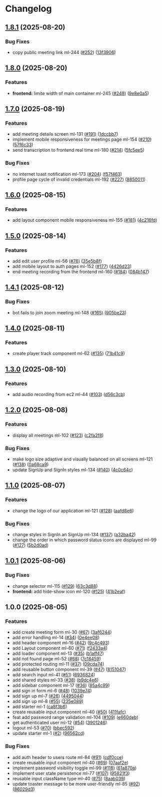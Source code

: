 # Changelog

## [1.8.1](https://github.com/BinaryStudioAcademy/bsa-2025-meetlytic/compare/frontend-v1.8.0...frontend-v1.8.1) (2025-08-20)


### Bug Fixes

* copy public meeting link ml-244 ([#252](https://github.com/BinaryStudioAcademy/bsa-2025-meetlytic/issues/252)) ([13f3906](https://github.com/BinaryStudioAcademy/bsa-2025-meetlytic/commit/13f390618d0448c4d99dc58fe9846dca98b496b7))

## [1.8.0](https://github.com/BinaryStudioAcademy/bsa-2025-meetlytic/compare/frontend-v1.7.0...frontend-v1.8.0) (2025-08-20)


### Features

* **frontend:** limite width of main container ml-245 ([#248](https://github.com/BinaryStudioAcademy/bsa-2025-meetlytic/issues/248)) ([9e8e0a5](https://github.com/BinaryStudioAcademy/bsa-2025-meetlytic/commit/9e8e0a55524844ea902e6449f7714a7ad2aad903))

## [1.7.0](https://github.com/BinaryStudioAcademy/bsa-2025-meetlytic/compare/frontend-v1.6.0...frontend-v1.7.0) (2025-08-19)


### Features

* add meeting details screen ml-131 ([#191](https://github.com/BinaryStudioAcademy/bsa-2025-meetlytic/issues/191)) ([1dccbb7](https://github.com/BinaryStudioAcademy/bsa-2025-meetlytic/commit/1dccbb7f3b4ca85da0533931f54d51d83d5ac604))
* implement mobile responsiveness for meetings page ml-154 ([#210](https://github.com/BinaryStudioAcademy/bsa-2025-meetlytic/issues/210)) ([57f6c33](https://github.com/BinaryStudioAcademy/bsa-2025-meetlytic/commit/57f6c336ca044fd954a6ff1bdbfaf64baa2bef6c))
* send transcription to frontend real time ml-180 ([#214](https://github.com/BinaryStudioAcademy/bsa-2025-meetlytic/issues/214)) ([5fc5ee5](https://github.com/BinaryStudioAcademy/bsa-2025-meetlytic/commit/5fc5ee53cd0d840b3376a5686c8919881de3ffd1))


### Bug Fixes

* no internet toast notification ml-173 ([#204](https://github.com/BinaryStudioAcademy/bsa-2025-meetlytic/issues/204)) ([f57f463](https://github.com/BinaryStudioAcademy/bsa-2025-meetlytic/commit/f57f463a8a517dee2cf162025aba90f95edd0c2e))
* profile page cycle of invalid credentials ml-192 ([#227](https://github.com/BinaryStudioAcademy/bsa-2025-meetlytic/issues/227)) ([8850011](https://github.com/BinaryStudioAcademy/bsa-2025-meetlytic/commit/8850011d04650a5dac1ab4a53837c29c7e8079cb))

## [1.6.0](https://github.com/BinaryStudioAcademy/bsa-2025-meetlytic/compare/frontend-v1.5.0...frontend-v1.6.0) (2025-08-15)


### Features

* add layout component mobile responsiveness ml-155 ([#181](https://github.com/BinaryStudioAcademy/bsa-2025-meetlytic/issues/181)) ([4c216fd](https://github.com/BinaryStudioAcademy/bsa-2025-meetlytic/commit/4c216fd8ff71b44f73663503461594d1ac060ef2))

## [1.5.0](https://github.com/BinaryStudioAcademy/bsa-2025-meetlytic/compare/frontend-v1.4.1...frontend-v1.5.0) (2025-08-14)


### Features

* add edit user profile ml-56 ([#76](https://github.com/BinaryStudioAcademy/bsa-2025-meetlytic/issues/76)) ([35e5b8f](https://github.com/BinaryStudioAcademy/bsa-2025-meetlytic/commit/35e5b8f58179e01e7e2519d57ceeab46f7f7acbf))
* add mobile layout to auth pages ml-152 ([#177](https://github.com/BinaryStudioAcademy/bsa-2025-meetlytic/issues/177)) ([4426d23](https://github.com/BinaryStudioAcademy/bsa-2025-meetlytic/commit/4426d23610a8bebd67c1592692b872619100f9d9))
* end meeting recording from the frontend ml-160 ([#184](https://github.com/BinaryStudioAcademy/bsa-2025-meetlytic/issues/184)) ([084b147](https://github.com/BinaryStudioAcademy/bsa-2025-meetlytic/commit/084b1479fa64d9ccc0a4345a7a74e235d34ff96c))

## [1.4.1](https://github.com/BinaryStudioAcademy/bsa-2025-meetlytic/compare/frontend-v1.4.0...frontend-v1.4.1) (2025-08-12)


### Bug Fixes

* bot fails to join zoom meeting ml-148 ([#165](https://github.com/BinaryStudioAcademy/bsa-2025-meetlytic/issues/165)) ([905be23](https://github.com/BinaryStudioAcademy/bsa-2025-meetlytic/commit/905be23531ef4b8f9f3b9736f50b33ded2c73c1c))

## [1.4.0](https://github.com/BinaryStudioAcademy/bsa-2025-meetlytic/compare/frontend-v1.3.0...frontend-v1.4.0) (2025-08-11)


### Features

* create player track component ml-62 ([#135](https://github.com/BinaryStudioAcademy/bsa-2025-meetlytic/issues/135)) ([71b41c9](https://github.com/BinaryStudioAcademy/bsa-2025-meetlytic/commit/71b41c9f92028772183682f2a6ab89ead1318ec8))

## [1.3.0](https://github.com/BinaryStudioAcademy/bsa-2025-meetlytic/compare/frontend-v1.2.0...frontend-v1.3.0) (2025-08-10)


### Features

* add audio recording from ec2 ml-44 ([#103](https://github.com/BinaryStudioAcademy/bsa-2025-meetlytic/issues/103)) ([d56c3cb](https://github.com/BinaryStudioAcademy/bsa-2025-meetlytic/commit/d56c3cb472dcf9214d6acfa3e7fbd9b8733dedb7))

## [1.2.0](https://github.com/BinaryStudioAcademy/bsa-2025-meetlytic/compare/frontend-v1.1.0...frontend-v1.2.0) (2025-08-08)


### Features

* display all meetings ml-102 ([#123](https://github.com/BinaryStudioAcademy/bsa-2025-meetlytic/issues/123)) ([c2fa2f8](https://github.com/BinaryStudioAcademy/bsa-2025-meetlytic/commit/c2fa2f8fa5509f6d9e98baae85a1d381d9921ea4))


### Bug Fixes

* make logo size adaptive and visually balanced on all screens ml-121 ([#138](https://github.com/BinaryStudioAcademy/bsa-2025-meetlytic/issues/138)) ([0a68ca9](https://github.com/BinaryStudioAcademy/bsa-2025-meetlytic/commit/0a68ca9f769eb063a177db8cfe15b285ae1e8a8b))
* update SignUp and SignIn styles ml-134 ([#140](https://github.com/BinaryStudioAcademy/bsa-2025-meetlytic/issues/140)) ([4c0c64c](https://github.com/BinaryStudioAcademy/bsa-2025-meetlytic/commit/4c0c64cf2b29151ee15c32f8acee76391e542033))

## [1.1.0](https://github.com/BinaryStudioAcademy/bsa-2025-meetlytic/compare/frontend-v1.0.1...frontend-v1.1.0) (2025-08-07)


### Features

* change the logo of our application ml-121 ([#128](https://github.com/BinaryStudioAcademy/bsa-2025-meetlytic/issues/128)) ([aafd8e6](https://github.com/BinaryStudioAcademy/bsa-2025-meetlytic/commit/aafd8e671eb0c0a5af770e4bf2e2ad821b73e62e))


### Bug Fixes

* change styles in SignIn an SignUp ml-134 ([#137](https://github.com/BinaryStudioAcademy/bsa-2025-meetlytic/issues/137)) ([a32ba42](https://github.com/BinaryStudioAcademy/bsa-2025-meetlytic/commit/a32ba4202492337943429baf43b1097a855824c8))
* change the order in which password status icons are displayed ml-99 ([#127](https://github.com/BinaryStudioAcademy/bsa-2025-meetlytic/issues/127)) ([5b2d0ad](https://github.com/BinaryStudioAcademy/bsa-2025-meetlytic/commit/5b2d0ad01e9de78803e466ede657514d958f3c68))

## [1.0.1](https://github.com/BinaryStudioAcademy/bsa-2025-meetlytic/compare/frontend-v1.0.0...frontend-v1.0.1) (2025-08-06)


### Bug Fixes

* change selector ml-115 ([#129](https://github.com/BinaryStudioAcademy/bsa-2025-meetlytic/issues/129)) ([63c3d88](https://github.com/BinaryStudioAcademy/bsa-2025-meetlytic/commit/63c3d88765fff40401110840cb31edb569edd967))
* **frontend:** add hide-show icon ml-120 ([#125](https://github.com/BinaryStudioAcademy/bsa-2025-meetlytic/issues/125)) ([41b2eaf](https://github.com/BinaryStudioAcademy/bsa-2025-meetlytic/commit/41b2eaf353dab07738a18da616fadf5136b582d5))

## 1.0.0 (2025-08-05)

### Features

- add create meeting form ml-30 ([#67](https://github.com/BinaryStudioAcademy/bsa-2025-meetlytic/issues/67)) ([3af6244](https://github.com/BinaryStudioAcademy/bsa-2025-meetlytic/commit/3af624427dcbc9e8e5ab50bec4d6e08997037a76))
- add error handling ml-14 ([#34](https://github.com/BinaryStudioAcademy/bsa-2025-meetlytic/issues/34)) ([0e4ee08](https://github.com/BinaryStudioAcademy/bsa-2025-meetlytic/commit/0e4ee083a850a7ca05fd2cbb7a612be388314f54))
- add header component ml-16 ([#42](https://github.com/BinaryStudioAcademy/bsa-2025-meetlytic/issues/42)) ([9c4c493](https://github.com/BinaryStudioAcademy/bsa-2025-meetlytic/commit/9c4c4932913bf29ea1a7620adf5deb955928d341))
- add Layout component ml-60 ([#71](https://github.com/BinaryStudioAcademy/bsa-2025-meetlytic/issues/71)) ([f2433a4](https://github.com/BinaryStudioAcademy/bsa-2025-meetlytic/commit/f2433a4bb0ba14e2258ab24929fe43334023d64b))
- add loader component ml-13 ([#35](https://github.com/BinaryStudioAcademy/bsa-2025-meetlytic/issues/35)) ([b1aff47](https://github.com/BinaryStudioAcademy/bsa-2025-meetlytic/commit/b1aff47f6538b296443d3c53d6ad0bd1a1d16aa5))
- add not found page ml-52 ([#68](https://github.com/BinaryStudioAcademy/bsa-2025-meetlytic/issues/68)) ([7c18459](https://github.com/BinaryStudioAcademy/bsa-2025-meetlytic/commit/7c18459b2bac3aaf6e13a52f58b48ec98e04102e))
- add protected routing ml-11 ([#37](https://github.com/BinaryStudioAcademy/bsa-2025-meetlytic/issues/37)) ([09cda74](https://github.com/BinaryStudioAcademy/bsa-2025-meetlytic/commit/09cda747774870148048435b562cc19f3b4735b5))
- add reusable button component ml-39 ([#47](https://github.com/BinaryStudioAcademy/bsa-2025-meetlytic/issues/47)) ([8151047](https://github.com/BinaryStudioAcademy/bsa-2025-meetlytic/commit/81510472bec4c014a908cacfb1df60cd3a719b98))
- add search input ml-41 ([#51](https://github.com/BinaryStudioAcademy/bsa-2025-meetlytic/issues/51)) ([6936824](https://github.com/BinaryStudioAcademy/bsa-2025-meetlytic/commit/6936824761bfd29e484a4549d959aa47cf8d9014))
- add shared styles ml-33 ([#38](https://github.com/BinaryStudioAcademy/bsa-2025-meetlytic/issues/38)) ([b9dc4e6](https://github.com/BinaryStudioAcademy/bsa-2025-meetlytic/commit/b9dc4e6a88e30f289c2fcec3379fb86dbe398504))
- add sidebar component ml-17 ([#36](https://github.com/BinaryStudioAcademy/bsa-2025-meetlytic/issues/36)) ([85a4c99](https://github.com/BinaryStudioAcademy/bsa-2025-meetlytic/commit/85a4c99922ac61b47ae19b2b841d1a7d173705c6))
- add sign in form ml-6 ([#48](https://github.com/BinaryStudioAcademy/bsa-2025-meetlytic/issues/48)) ([1039e74](https://github.com/BinaryStudioAcademy/bsa-2025-meetlytic/commit/1039e74959c26bfd1b5acc4cebd57a313ef4b6ac))
- add sign up ml-7 ([#26](https://github.com/BinaryStudioAcademy/bsa-2025-meetlytic/issues/26)) ([4495044](https://github.com/BinaryStudioAcademy/bsa-2025-meetlytic/commit/4495044f5fe25ab20fa489a96331c46cdf7c912e))
- add sign up ml-8 ([#55](https://github.com/BinaryStudioAcademy/bsa-2025-meetlytic/issues/55)) ([235e089](https://github.com/BinaryStudioAcademy/bsa-2025-meetlytic/commit/235e0895c62166ece4822d38930b781c84105a84))
- add starter ml-1 ([ca8f3b6](https://github.com/BinaryStudioAcademy/bsa-2025-meetlytic/commit/ca8f3b6b4ce4fd2801d41380353e3aa0f1cf7552))
- create reusable input component ml-40 ([#50](https://github.com/BinaryStudioAcademy/bsa-2025-meetlytic/issues/50)) ([411fafc](https://github.com/BinaryStudioAcademy/bsa-2025-meetlytic/commit/411fafc2f8c3456c353763c20a77737f89d03a86))
- feat add password range validation ml-104 ([#109](https://github.com/BinaryStudioAcademy/bsa-2025-meetlytic/issues/109)) ([e660deb](https://github.com/BinaryStudioAcademy/bsa-2025-meetlytic/commit/e660debd35a7e6eacd87a7571c4dece7624c34a2))
- get authenticated user ml-12 ([#54](https://github.com/BinaryStudioAcademy/bsa-2025-meetlytic/issues/54)) ([3901246](https://github.com/BinaryStudioAcademy/bsa-2025-meetlytic/commit/3901246557cfc14009f6aef33a6e8008c2850e90))
- logout ml-53 ([#70](https://github.com/BinaryStudioAcademy/bsa-2025-meetlytic/issues/70)) ([bbec592](https://github.com/BinaryStudioAcademy/bsa-2025-meetlytic/commit/bbec592c8cc7419103bb6fc0cbb8e732693b374d))
- update starter ml-1 ([#2](https://github.com/BinaryStudioAcademy/bsa-2025-meetlytic/issues/2)) ([96562cd](https://github.com/BinaryStudioAcademy/bsa-2025-meetlytic/commit/96562cd5d9b27b2d86f6e7b5f4d4bfe82b2f1d5c))

### Bug Fixes

- add auth header to users route ml-84 ([#91](https://github.com/BinaryStudioAcademy/bsa-2025-meetlytic/issues/91)) ([cdf0cce](https://github.com/BinaryStudioAcademy/bsa-2025-meetlytic/commit/cdf0cceb3766090d21569e8efb709929e057cb35))
- create reusable input component ml-40 ([#69](https://github.com/BinaryStudioAcademy/bsa-2025-meetlytic/issues/69)) ([07aaf2e](https://github.com/BinaryStudioAcademy/bsa-2025-meetlytic/commit/07aaf2e45d35b897fec0067b37c587c0209dec57))
- implement password visibility toggle ml-99 ([#118](https://github.com/BinaryStudioAcademy/bsa-2025-meetlytic/issues/118)) ([61a870a](https://github.com/BinaryStudioAcademy/bsa-2025-meetlytic/commit/61a870a3d4c5e3ece8ae2841e27a89059b40e623))
- implement user state persistence ml-77 ([#107](https://github.com/BinaryStudioAcademy/bsa-2025-meetlytic/issues/107)) ([95821f3](https://github.com/BinaryStudioAcademy/bsa-2025-meetlytic/commit/95821f3ad3494a438721e50c6b809ba032b20d8e))
- reusable input className type ml-40 ([#75](https://github.com/BinaryStudioAcademy/bsa-2025-meetlytic/issues/75)) ([8aab039](https://github.com/BinaryStudioAcademy/bsa-2025-meetlytic/commit/8aab03970be4d01e6b1707e4bade804d99077f23))
- update toaster message to be more user-friendly ml-85 ([#92](https://github.com/BinaryStudioAcademy/bsa-2025-meetlytic/issues/92)) ([86029d3](https://github.com/BinaryStudioAcademy/bsa-2025-meetlytic/commit/86029d37f6f2565f4e933f7318ccd88f872cfe32))
